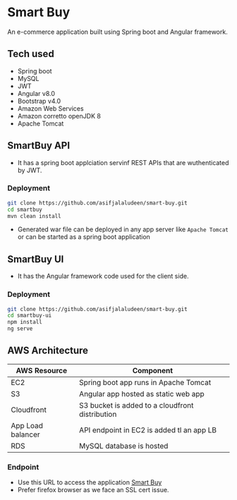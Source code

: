 # Smart Buy

An e-commerce application built using Spring boot and Angular framework.

## Tech used

 - Spring boot
 - MySQL
 - JWT
 - Angular v8.0
 - Bootstrap v4.0
 - Amazon Web Services
 - Amazon corretto openJDK 8
 - Apache Tomcat

## SmartBuy API

 - It has a spring boot applciation servinf REST APIs that are wuthenticated by JWT.

### Deployment

```sh
git clone https://github.com/asifjalaludeen/smart-buy.git
cd smartbuy
mvn clean install
```
- Generated war file can be deployed in any app server like `Apache Tomcat` or can be started as a spring boot application

## SmartBuy UI

- It has the Angular framework code used for the client side.

### Deployment
```sh
git clone https://github.com/asifjalaludeen/smart-buy.git
cd smartbuy-ui
npm install
ng serve
```

## AWS Architecture

| AWS Resource | Component |
| ------ | ------ |
| EC2 | Spring boot app runs in Apache Tomcat |
| S3 | Angular app hosted as static web app |
| Cloudfront | S3 bucket is added to a cloudfront distribution |
| App Load balancer | API endpoint in EC2 is added tl an app LB |
| RDS | MySQL database is hosted |


### Endpoint

 - Use this URL to access the application [Smart Buy](https://d1lh8p4z08whem.cloudfront.net)
 - Prefer firefox browser as we face an SSL cert issue.

